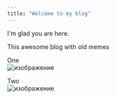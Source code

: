 ```yaml
---
title: "Welcome to my blog"
---
```


I'm glad you are here. 

This awesome blog with old memes

One\
![изображение](https://user-images.githubusercontent.com/55026070/154544474-20ce6f5d-aa5d-4894-bae7-d6129e40400b.png)

Two\
![изображение](https://user-images.githubusercontent.com/55026070/154544600-0824305b-9744-4cd4-91fa-5e30b11ccf19.png)

